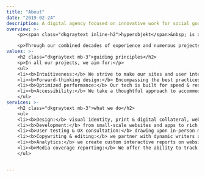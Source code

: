 ```yaml
---
title: "About"
date: "2019-02-24"
description: A digital agency focused on innovative work for social good. We partner with universities, nonprofits, authors, and others to maximize their public impact, and we have special experience in translating academic concepts and datasets to the general public via engaging human-centered design, copy, and data visualization.
overview: >-
    <p><span class="dkgraytext inline-h2">hyperobjekt</span>&nbsp; is a digital agency specializing in design, web development and data visualization for the nonprofit sector and social impact projects. We have collaborated with Pulitzer Prize-winning writers, transformational organizations, and preeminent researchers at institutions such as Stanford, Harvard, and Princeton to develop projects ranging from visual identities and small-scale websites to interactive visualizations of nation-spanning datasets.</p> 

    <p>Through our combined decades of experience and numerous projects, we have gained comprehensive expertise in building sites and tools that inform public understanding and drive narrative change.</p> 
values: >-
    <h2 class="dkgraytext mb-3">guiding principles</h2>
    <p>In all our projects, we aim for:</p>
    <ul>
    <li><b>Intuitiveness:</b> We strive to make our sites and user interfaces—even feature-packed ones built to explore large, complex datasets—easy to use and understand by experts and the general public alike.</li>
    <li><b>Forward-thinking design:</b> Encompassing the best practices in user experience, leading-edge aesthetic sensibilities, and innovative functionality.</li> 
    <li><b>Optimized performance:</b> Our tech is built for speed & responsiveness, even when serving tens of thousands of data points.</li>
    <li><b>Accessibility:</b> We take a thoughtful approach to accommodating users with disabilities and take care to meet current accessibility standards.</li> 
    </ul>
services: >-
    <h2 class="dkgraytext mb-3">what we do</h2>
    <ul>
    <li><b>Design:</b> visual identity, print & digital collateral, websites, illustration, & more</li>
    <li><b>Development:</b> from small-scale websites and apps to rich interactive visualizations</li>
    <li><b>User testing & UX consultation:</b> drawing upon in-person moderated sessions, online tools, surveys, and our grounding in UX principles</li>
    <li><b>Copywriting & editing:</b> we partner with dynamic writers and editors to maximize the appeal and impact of written content</li>
    <li><b>Analytics:</b> we create custom interactive reports on website statistics which can be used to assess visitor engagement & ROI, as well as inform optimizations</li>
    <li><b>Media coverage reporting:</b> We offer the ability to track and visualize news articles & other mentions of our clients’ websites and work  </li>
    </ul>  


---
```


